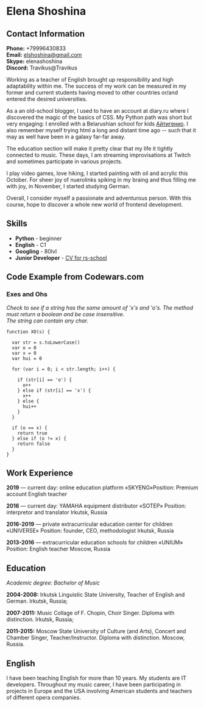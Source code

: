 # Elena Shoshina



## Contact Information  
**Phone:** +79996430833  
**Email:** elshoshina@gmail.com  
**Skype:** elenashoshina  
**Discord:** Travikus@Travikus  



Working as a teacher of English brought up responsibility and high adaptability within me. The success of my work can be measured in my former and current students having moved to other countries or/and entered the desired universities. 

As a an old-school blogger, I used to have an account at diary.ru where I discovered the magic of the basics of CSS. My Python path was short but very engaging: I enrolled with a Belarushian school for kids [Айтигенио](https://itgen.io). I also remember myself trying html a long and distant time ago -- such that it may as well have been in a galaxy far-far away.  

The education section will make it pretty clear that my life it tightly connected to music. These days, I am streaming improvisations at Twitch and sometimes participate in various projects.  

I play video games, love hiking, I started painting with oil and acrylic this October. For sheer joy of nuerolinks spiking in my braing and thus filling me with joy, in November, I started studying German.  

Overall, I consider myself a passionate and adventurous person. With this course, hope to discover a whole new world of frontend development.


## Skills

* **Python** - beginner  
* **English** - C1
* **Googling** - 80lvl
* **Junior Developer** - [CV for rs-school](https://travikus.github.io/rsschool-cv/cv)


## Code Example from Codewars.com
### Exes and Ohs
_Check to see if a string has the same amount of 'x's and 'o's. The method must return a boolean and be case insensitive.  
The string can contain any char._  

    function XO(s) {
      
      var str = s.toLowerCase()
      var o = 0
      var x = 0
      var hui = 0
      
      for (var i = 0; i < str.length; i++) {
        
        if (str[i] == 'o') {
          o++
        } else if (str[i] == 'x') {
          x++
        } else {
          hui++
        }
      }
      
      if (o == x) {
        return true
      } else if (o != x) {
        return false
      } 
    }

## Work Experience

**2019** — current day: online education platform «SKYENG»Position: Premium account English teacher

**2016** — current day: YAMAHA equipment distributor «SOTEP»
Position: interpretor and translator
Irkutsk, Russia

**2016-2019** — private extracurricular education center for children «UNIVERSE»
Position: founder, CEO, methodologist
Irkutsk, Russia

**2013-2016** — extracurricular education schools for children «UNIUM»
Position: English teacher
Moscow, Russia


## Education

_Academic degree: Bachelor of Music_

**2004-2008:** Irkutsk Linguistic State University, Teacher of English and German. Irkutsk, Russia;

**2007-2011:** Music Collage of F. Chopin, Choir Singer. Diploma with distinction. Irkutsk, Russia;

**2011-2015:** Moscow State University of Culture (and Arts), Concert and Chamber Singer, Teacher/Instructor. Diploma with distinction. Moscow, Russia.


## English

I have been teaching English for more than 10 years. My students are IT developers. Throughout my music career, I have been participating in projects in Europe and the USA involving American students and teachers of different opera companies.
